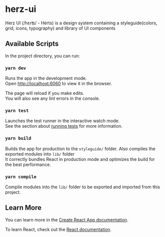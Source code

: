 # herz-ui

Herz UI (/hɛrʦ/ - Hérts) is a design system containing a styleguide(colors, grid, icons, typography) and library of UI components

## Available Scripts

In the project directory, you can run:

### `yarn dev`

Runs the app in the development mode.\
Open [http://localhost:6060](http://localhost:6060) to view it in the browser.

The page will reload if you make edits.\
You will also see any lint errors in the console.

### `yarn test`

Launches the test runner in the interactive watch mode.\
See the section about [running tests](https://facebook.github.io/create-react-app/docs/running-tests) for more information.

### `yarn build`

Builds the app for production to the `styleguide/` folder. Also compiles the exported modules into `lib/` folder\
It correctly bundles React in production mode and optimizes the build for the best performance.


### `yarn compile`

Compile modules into the `lib/` folder to be exported and imported from this project.

## Learn More

You can learn more in the [Create React App documentation](https://facebook.github.io/create-react-app/docs/getting-started).

To learn React, check out the [React documentation](https://reactjs.org/).
